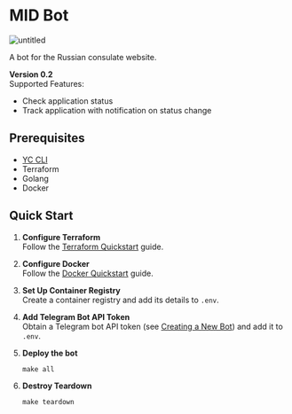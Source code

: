 # MID Bot
![untitled](https://github.com/Korpenter/tg-midbot/assets/141184937/5bf24332-d089-4da1-8823-2c952da8ca6f)

A bot for the Russian consulate website.

**Version 0.2**  
Supported Features:
- Check application status
- Track application with notification on status change

## Prerequisites

- [YC CLI](https://cloud.yandex.com/en-ru/docs/cli/operations/install-cli)
- Terraform
- Golang
- Docker

## Quick Start

1. **Configure Terraform**  
   Follow the [Terraform Quickstart](https://cloud.yandex.com/en/docs/tutorials/infrastructure-management/terraform-quickstart) guide.

2. **Configure Docker**  
   Follow the [Docker Quickstart](https://cloud.yandex.com/en/docs/container-registry/quickstart/) guide.

3. **Set Up Container Registry**  
   Create a container registry and add its details to `.env`.

4. **Add Telegram Bot API Token**  
   Obtain a Telegram bot API token (see [Creating a New Bot](https://core.telegram.org/bots/features#creating-a-new-bot)) and add it to `.env`.

5. **Deploy the bot**  
   ```shell
   make all
   ```
7. **Destroy Teardown**
   ```shell
   make teardown
   ```
